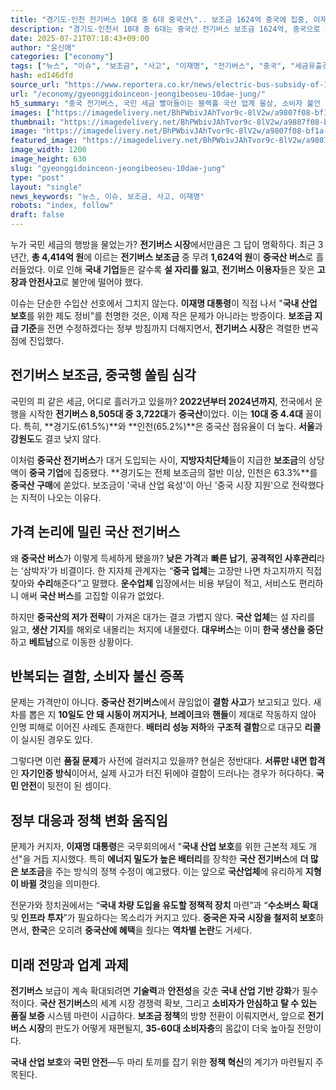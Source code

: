 ```yaml
---
title: "경기도·인천 전기버스 10대 중 6대 중국산\".. 보조금 1624억 중국에 집중, 이재명 \"국내 산업 보호\" 강력 지시"
description: "경기도·인천서 10대 중 6대는 중국산 전기버스 보조금 1624억, 중국으로 흘러 잇따른 고장·사고에 승객 불안 커져 ..."
date: 2025-07-21T07:18:43+09:00
author: "윤신애"
categories: ["economy"]
tags: ["뉴스", "이슈", "보조금", "사고", "이재명", "전기버스", "중국", "세금유출경보", "산업주권전환"]
hash: ed146dfd
source_url: "https://www.reportera.co.kr/news/electric-bus-subsidy-of-162-4-billion-won-to-china/"
url: "/economy/gyeonggidoinceon-jeongibeoseu-10dae-jung/"
h5_summary: "중국 전기버스, 국민 세금 빨아들이는 블랙홀 국산 업계 울상, 소비자 불안 지속"
images: ["https://imagedelivery.net/BhPWbivJAhTvor9c-8lV2w/a9807f08-bf1a-4221-36f9-48dfb3036400/public", "https://imagedelivery.net/BhPWbivJAhTvor9c-8lV2w/d09ce03f-e7eb-4171-2b9d-240b58e2b600/public", "https://imagedelivery.net/BhPWbivJAhTvor9c-8lV2w/3f8719d7-7994-4286-f32d-fcb6380e9a00/public", "https://imagedelivery.net/BhPWbivJAhTvor9c-8lV2w/52fa5627-1e07-4c51-0961-e7ea93690400/public"]
thumbnail: "https://imagedelivery.net/BhPWbivJAhTvor9c-8lV2w/a9807f08-bf1a-4221-36f9-48dfb3036400/public"
image: "https://imagedelivery.net/BhPWbivJAhTvor9c-8lV2w/a9807f08-bf1a-4221-36f9-48dfb3036400/public"
featured_image: "https://imagedelivery.net/BhPWbivJAhTvor9c-8lV2w/a9807f08-bf1a-4221-36f9-48dfb3036400/public"
image_width: 1200
image_height: 630
slug: "gyeonggidoinceon-jeongibeoseu-10dae-jung"
type: "post"
layout: "single"
news_keywords: "뉴스, 이슈, 보조금, 사고, 이재명"
robots: "index, follow"
draft: false
---
```


누가 국민 세금의 행방을 물었는가? **전기버스 시장**에서만큼은 그 답이 명확하다. 최근 3년간, **총 4,414억 원**에 이르는 **전기버스 보조금** 중 무려 **1,624억 원**이 **중국산 버스**로 흘러들었다. 이로 인해 **국내 기업**들은 갈수록 **설 자리를 잃고**, **전기버스 이용자**들은 잦은 **고장과 안전사고**로 불안에 떨어야 했다.

이슈는 단순한 수입산 선호에서 그치지 않는다. **이재명 대통령**이 직접 나서 "**국내 산업 보호**를 위한 제도 정비"를 천명한 것은, 이제 작은 문제가 아니라는 방증이다. **보조금 지급 기준**을 전면 수정하겠다는 정부 방침까지 더해지면서, **전기버스 시장**은 격렬한 변곡점에 진입했다.

## 전기버스 보조금, 중국행 쏠림 심각

국민의 피 같은 세금, 어디로 흘러가고 있을까? **2022년부터 2024년까지**, 전국에서 운행을 시작한 **전기버스 8,505대 중** **3,722대**가 **중국산**이었다. 이는 **10대 중 4.4대** 꼴이다. 특히, **경기도(61.5%)**와 **인천(65.2%)**은 중국산 점유율이 더 높다. **서울**과 **강원도**도 결코 낮지 않다.

이처럼 **중국산 전기버스**가 대거 도입되는 사이, **지방자치단체**들이 지급한 **보조금**의 상당액이 **중국 기업**에 집중됐다. **경기도는 전체 보조금의 절반 이상, 인천은 63.3%**를 **중국산 구매**에 쏟았다. 보조금이 '국내 산업 육성'이 아닌 '중국 시장 지원'으로 전락했다는 지적이 나오는 이유다.

## 가격 논리에 밀린 국산 전기버스

왜 **중국산 버스**가 이렇게 득세하게 됐을까? **낮은 가격**과 **빠른 납기**, **공격적인 사후관리**라는 ‘삼박자’가 비결이다. 한 지자체 관계자는 “**중국 업체**는 고장만 나면 차고지까지 직접 찾아와 **수리**해준다”고 말했다. **운수업체** 입장에서는 비용 부담이 적고, 서비스도 편리하니 애써 **국산 버스**를 고집할 이유가 없었다.

하지만 **중국산의 저가 전략**이 가져온 대가는 결코 가볍지 않다. **국산 업체**는 설 자리를 잃고, **생산 기지**를 해외로 내몰리는 처지에 내몰렸다. **대우버스**는 이미 **한국 생산을 중단**하고 **베트남**으로 이동한 상황이다.

## 반복되는 결함, 소비자 불신 증폭

문제는 가격만이 아니다. **중국산 전기버스**에서 끊임없이 **결함 사고**가 보고되고 있다. 새 차를 뽑은 지 **10일도 안 돼 시동이 꺼지거나**, **브레이크**와 **핸들**이 제대로 작동하지 않아 인명 피해로 이어진 사례도 존재한다. **배터리 성능 저하**와 **구조적 결함**으로 대규모 **리콜**이 실시된 경우도 있다.

그렇다면 이런 **품질 문제**가 사전에 걸러지고 있을까? 현실은 정반대다. **서류만 내면 합격**인 **자기인증 방식**이어서, 실제 사고가 터진 뒤에야 결함이 드러나는 경우가 허다하다. **국민 안전**이 뒷전이 된 셈이다.

## 정부 대응과 정책 변화 움직임

문제가 커지자, **이재명 대통령**은 국무회의에서 "**국내 산업 보호**를 위한 근본적 제도 개선"을 거듭 지시했다. 특히 **에너지 밀도가 높은 배터리**를 장착한 **국산 전기버스**에 **더 많은 보조금**을 주는 방식의 정책 수정이 예고됐다. 이는 앞으로 **국산업체**에 유리하게 **지형이 바뀔 것**임을 의미한다.

전문가와 정치권에서는 “**국내 차량 도입을 유도할 정책적 장치** 마련”과 “**수소버스 확대** 및 **인프라 투자**”가 필요하다는 목소리가 커지고 있다. **중국은 자국 시장을 철저히 보호**하면서, **한국**은 오히려 **중국산에 혜택**을 줬다는 **역차별 논란**도 거세다.

## 미래 전망과 업계 과제

**전기버스** 보급이 계속 확대되려면 **기술력**과 **안전성**을 갖춘 **국내 산업 기반 강화**가 필수적이다. **국산 전기버스**의 세계 시장 경쟁력 확보, 그리고 **소비자가 안심하고 탈 수 있는 품질 보증** 시스템 마련이 시급하다. **보조금 정책**의 방향 전환이 이뤄지면서, 앞으로 **전기버스 시장**의 판도가 어떻게 재편될지, **35-60대 소비자층**의 몸값이 더욱 높아질 전망이다.

**국내 산업 보호**와 **국민 안전**—두 마리 토끼를 잡기 위한 **정책 혁신**의 계기가 마련될지 주목된다.
